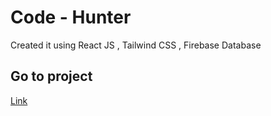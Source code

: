 

# Code - Hunter

Created it using React JS , Tailwind CSS , Firebase Database
## Go to project

[Link]([https://sarthakgit21.github.io/CinemaHood/](https://sarthakgit21-cinemahod.netlify.app/)https://sarthakgit21-cinemahod.netlify.app/)

